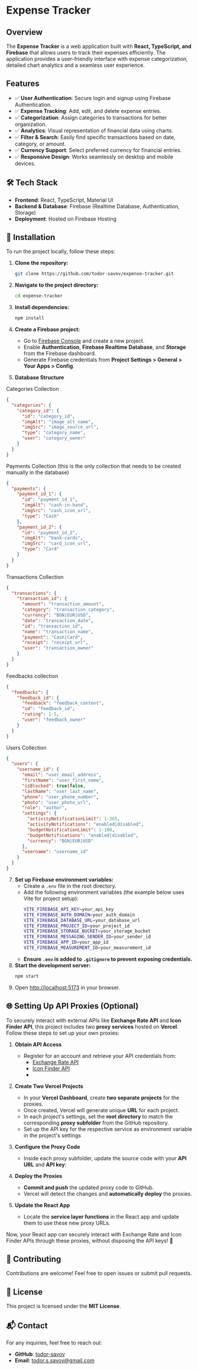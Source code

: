 # Expense Tracker

## Overview
The **Expense Tracker** is a web application built with **React, TypeScript, and Firebase** that allows users to track their expenses efficiently. The application provides a user-friendly interface with expense categorization, detailed chart analytics and a seamless user experience.

## Features
- ✅ **User Authentication**: Secure login and signup using Firebase Authentication.
- ✅ **Expense Tracking**: Add, edit, and delete expense entries.
- ✅ **Categorization**: Assign categories to transactions for better organization.
- ✅ **Analytics**: Visual representation of financial data using charts.
- ✅ **Filter & Search**: Easily find specific transactions based on date, category, or amount.
- ✅ **Currency Support**: Select preferred currency for financial entries.
- ✅ **Responsive Design**: Works seamlessly on desktop and mobile devices.

## 🛠 Tech Stack
- **Frontend**: React, TypeScript, Material UI
- **Backend & Database**: Firebase (Realtime Database, Authentication, Storage)
- **Deployment**: Hosted on Firebase Hosting

## 🚀 Installation
To run the project locally, follow these steps:

1. **Clone the repository:**
   ```sh
   git clone https://github.com/todor-savov/expense-tracker.git
   ```
2. **Navigate to the project directory:**
   ```sh
   cd expense-tracker
   ```
3. **Install dependencies:**
   ```sh
   npm install
   ```
4. **Create a Firebase project:**
   - Go to [Firebase Console](https://console.firebase.google.com/) and create a new project.
   - Enable **Authentication**, **Firebase Realtime Database**, and **Storage** from the Firebase dashboard.
   - Generate Firebase credentials from **Project Settings > General > Your Apps > Config**.

5. **Database Structure**

Categories Collection
```json
{
  "categories": {
    "category_id": {
      "id": "category_id",
      "imgAlt": "image_alt_name",
      "imgSrc": "image_source_url",
      "type": "category_name",
      "user": "category_owner"
    }
  }
}
```

Payments Collection (this is the only collection that needs to be created manually in the database)
```json
{
  "payments": {
    "payment_id_1": {
      "id": "payment_id_1",
      "imgAlt": "cash-in-hand",
      "imgSrc": "cash_icon_url",
      "type": "Cash"
    },
    "payment_id_2": {
      "id": "payment_id_2",
      "imgAlt": "bank-cards",
      "imgSrc": "card_icon_url",
      "type": "Card"
    }
  }
}
```

Transactions Collection
```json
{
  "transactions": {
    "transaction_id": {
      "amount": "transaction_amount",
      "category": "transaction_category",
      "currency": "BGN|EUR|USD",
      "date": "transaction_date",
      "id": "transaction_id",
      "name": "transaction_name",
      "payment": "Cash|Card",
      "receipt": "receipt_url",
      "user": "transaction_owner"
    }
  }
}
```

Feedbacks collection
```json
{
  "feedbacks": {
    "feedback_id": {
      "feedback": "feedback_content",
      "id": "feedback_id",
      "rating": 1-5,
      "user": "feedback_owner"
    }
  }
}
```

Users Collection
```json
{
  "users": {
    "username_id": {
      "email": "user_email_address",
      "firstName": "user_first_name",
      "isBlocked": true|false,
      "lastName": "user_last_name",
      "phone": "user_phone_number",
      "photo": "user_photo_url",
      "role": "author",
      "settings": {
        "activityNotificationLimit": 1-365,
        "activityNotifications": "enabled|disabled",
        "budgetNotificationLimit": 1-100,
        "budgetNotifications": "enabled|disabled",
        "currency": "BGN|EUR|USD"
      },
      "username": "username_id"
    }
  }
}
```

7. **Set up Firebase environment variables:**
   - Create a `.env` file in the root directory.
   - Add the following environment variables (the example below uses Vite for project setup):
     ```sh
     VITE_FIREBASE_API_KEY=your_api_key
     VITE_FIREBASE_AUTH_DOMAIN=your_auth_domain
     VITE_FIREBASE_DATABASE_URL=your_database_url
     VITE_FIREBASE_PROJECT_ID=your_project_id
     VITE_FIREBASE_STORAGE_BUCKET=your_storage_bucket
     VITE_FIREBASE_MESSAGING_SENDER_ID=your_sender_id
     VITE_FIREBASE_APP_ID=your_app_id
     VITE_FIREBASE_MEASUREMENT_ID=your_measurement_id
     ```
   - **Ensure `.env` is added to `.gitignore` to prevent exposing credentials.**
8. **Start the development server:**
   ```sh
   npm start
   ```
9. Open [http://localhost:5173](http://localhost:5173) in your browser.
    
## 🌐 Setting Up API Proxies (Optional)  

To securely interact with external APIs like **Exchange Rate API** and **Icon Finder API**, this project includes two **proxy services** hosted on **Vercel**. Follow these steps to set up your own proxies:  

1. **Obtain API Access**  
   - Register for an account and retrieve your API credentials from:  
     - [Exchange Rate API](https://www.exchangerate-api.com/)  
     - [Icon Finder API](https://www.iconfinder.com/)
     - 
2. **Create Two Vercel Projects**  
   - In your **Vercel Dashboard**, create **two separate projects** for the proxies.
   - Once created, Vercel will generate unique **URL** for each project.  
   - In each project's settings, set the **root directory** to match the corresponding **proxy subfolder** from the GitHub repository.
   - Set up the API key for the respective service as environment variable in the project's settings

3. **Configure the Proxy Code**  
   - Inside each proxy subfolder, update the source code with your **API URL** and **API key**:  

4. **Deploy the Proxies**  
   - **Commit and push** the updated proxy code to GitHub.  
   - Vercel will detect the changes and **automatically deploy** the proxies.  

5. **Update the React App**  
   - Locate the **service layer functions** in the React app and update them to use these new proxy URLs.  

Now, your React app can securely interact with Exchange Rate and Icon Finder APIs through these proxies, without disposing the API keys! 🚀  

## 🤝 Contributing
Contributions are welcome! Feel free to open issues or submit pull requests.

## 📜 License
This project is licensed under the **MIT License**.

## 📬 Contact
For any inquiries, feel free to reach out:
- **GitHub**: [todor-savov](https://github.com/todor-savov)
- **Email**: [todor.s.savov@gmail.com](mailto:todor.s.savov@gmail.com)
